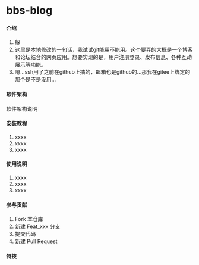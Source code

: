# bbs-blog

#### 介绍
1.  躲
2.  这里是本地修改的一句话，我试试git能用不能用。这个要弄的大概是一个博客和论坛结合的网页应用。想要实现的是，用户注册登录、发布信息、各种互动展示等功能。
3.  嗯...ssh用了之前在github上搞的，邮箱也是github的...那我在gitee上绑定的那个是不是没用...
#### 软件架构
软件架构说明


#### 安装教程

1.  xxxx
2.  xxxx
3.  xxxx

#### 使用说明

1.  xxxx
2.  xxxx
3.  xxxx

#### 参与贡献

1.  Fork 本仓库
2.  新建 Feat_xxx 分支
3.  提交代码
4.  新建 Pull Request


#### 特技
